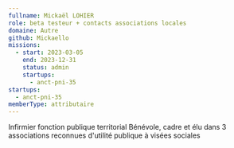 ```yaml
---
fullname: Mickaël LOHIER
role: beta testeur + contacts associations locales
domaine: Autre
github: Mickaello
missions:
  - start: 2023-03-05
    end: 2023-12-31
    status: admin
    startups:
      - anct-pni-35
startups:
  - anct-pni-35
memberType: attributaire
---
```

Infirmier fonction publique territorial Bénévole, cadre et élu dans 3 associations reconnues d'utilité publique à visées sociales